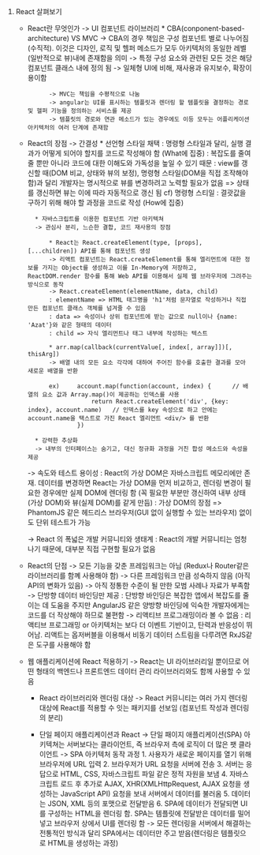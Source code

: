 1. React 살펴보기
    * React란 무엇인가
        -> UI 컴포넌트 라이브러리
            *   CBA(conponent-based-architecture) VS MVC
                -> CBA의 경우 책임은 구성 컴포넌트 별로 나누어짐(수직적). 이것은 디자인, 로직 및 헬퍼 메소드가 모두 아키텍처의 동일한 레벨(일반적으로 뷰)내에 존재함을 의미
                -> 특정 구성 요소와 관련된 모든 것은 해당 컴포넌트 클래스 내에 정의 됨
                -> 일체형 UI에 비해, 재사용과 유지보수, 확장이 용이함

                -> MVC는 책임을 수평적으로 나눔
                -> angular는 UI를 표시하는 템플릿과 렌더링 할 템플릿을 결정하는 경로 및 헬퍼 기능을 정의하는 서비스를 제공
                -> 템플릿의 경로와 연관 메소드가 있는 경우에도 이등 모두는 어플리케이션 아키텍처의 여러 단계에 존재함
            
    * React의 장점
        -> 간결성
            * 선언형 스타일 채택
            : 명령형 스타일과 달리, 실행 결과가 어떻게 되어야 할지를 코드로 작성해야 함 (What에 집중)
            : 복잡도를 줄여줄 뿐만 아니라 코드에 대한 이해도와 가독성을 높일 수 있기 때문
            : view를 갱신할 때(DOM 비교, 상태와 뷰의 보정), 명령형 스타일(DOM을 직접 조작해야 함)과 달리 개발자는 명시적으로 뷰를 변경하려고 노력할 필요가 없음 => 상태를 갱신하면 뷰는 이에 따라 자동적으로 갱신 됨
            cf) 명령형 스티일 : 결괏값을 구하기 위해 해야 할 과정을 코드로 작성 (How에 집중)

            * 자바스크립트를 이용한 컴포넌트 기반 아키텍쳐
            -> 관심사 분리, 느슨한 결합, 코드 재사용의 장점

                * React는 React.createElement(type, [props], [...children]) API를 통해 컴포넌트 생성
                -> 리액트 컴포넌트는 React.createElement를 통해 엘리먼트에 대한 정보를 가지는 Object를 생성하고 이를 In-Memory에 저장하고, ReactDOM.render 함수를 통해 Web API를 이용해서 실제 웹 브라우저에 그려주는 방식으로 동작
                -> React.createElement(elementName, data, child)
                : elementName => HTML 태그명을 'h1'처럼 문자열로 작성하거나 직접 만든 컴포넌트 클래스 객체를 넘겨줄 수 있음
                : data => 속성이나 상위 컴포넌트에 받는 값으로 null이나 {name: 'Azat'}와 같은 형태의 데이터
                : child => 자식 엘리먼트나 태그 내부에 작성하는 텍스트

                * arr.map(callback(currentValue[, index[, array]])[, thisArg])
                -> 배열 내의 모든 요소 각각에 대하여 주어진 함수를 호출한 결과를 모아 새로운 배열을 반환

                ex)     account.map(function(account, index) {      // 배열의 요소 값과 Array.map()이 제공하는 인덱스를 사용
                            return React.createElement('div', {key: index}, account.name)   // 인덱스를 key 속성으로 하고 안에는 account.name을 택스트로 가진 React 엘리먼트 <div/> 를 반환
                        })

            * 강력한 추상화
            -> 내부의 인터페이스는 숨기고, 대신 정규화 과정을 거친 합성 메소드와 속성을 제공


        -> 속도와 테스트 용이성
            : React의 가상 DOM은 자바스크립트 메모리에만 존재. 데이터를 변경하면 React는 가상 DOM을 먼저 비교하고, 렌더링 변경이 필요한 경우에만 실제 DOM에 렌더링 함 (꼭 필요한 부분만 갱신하여 내부 상태(가상 DOM)와 뷰(실제 DOM)를 같게 만듬)
            : 가상 DOM의 장점 => PhantomJS 같은 헤드리스 브라우저(GUI 없이 실행할 수 있는 브라우저) 없이도 단위 테스트가 가능

        -> React 의 폭넓은 개발 커뮤니티와 생태계
            : React의 개발 커뮤니티는 엄청나기 때문에, 대부분 직접 구현할 필요가 없음

    
    * React의 단점
        -> 모든 기능을 갖춘 프레임워크는 아님 (Redux나 Router같은 라이브러리를 함꼐 사용해야 함)
        -> 다른 프레임워크 만큼 성숙하지 않음 (아직 API의 변화가 있음)
        -> 아직 정통한 수준이 될 만한 모범 사례나 자료가 부족함
        -> 단방향 데이터 바인딩만 제공
            : 단방향 바인딩은 복잡한 앱에서 복잡도를 줄이는 데 도움을 주지만 AngularJS 같은 양방향 바인딩에 익숙한 개발자에게는 코드를 더 작상해야 하므로 불편함
        -> 리액티브 프로그래밍이라 볼 수 없음
            : 리액티브 프로그래밍 or 아키텍처는 보다 더 이벤트 기반이고, 탄력과 반응성이 뛰어남. 리액트는 옵저버블을 이용해서 비동기 데이터 스트림을 다루려면 RxJS같은 도구를 사용해야 함



    * 웹 애플리케이션에 React 적용하기 
        -> React는 UI 라이브러리일 뿐이므로 어떤 형태의 백엔드나 프론트엔드 데이터 관리 라이브러리와도 함께 사용할 수 있음
        * React 라이브러리와 렌더링 대상 
            -> React 커뮤니티는 여러 가지 렌더링 대상에 React를 적용할 수 잇는 패키지를 선보임 (컴포넌트 작성과 렌더링의 분리)
            
        * 단일 페이지 애플리케이션과 React
            -> 단일 패이지 애플리케이션(SPA) 아키텍쳐는 서버보다는 클라이언트, 즉 브라우저 측에 로직이 더 많은 팻 클라이언트
            -> SPA 아키텍처 동작 과정
                1. 사용자가 새로운 페이지를 열기 위해 브라우저에 URL 입력
                2. 브라우저가 URL 요청을 서버에 전송
                3. 서버는 응답으로 HTML, CSS, 자바스크립트 파일 같은 정적 자원을 보냄
                4. 자바스크립트 로드 후 추가로 AJAX, XHR(XMLHttpRequest, AJAX 요청을 생성하는 JavaScript API) 요청을 보내 서버에서 데이터를 불러옴
                5. 데이터는 JSON, XML 등의 포맷으로 전달받음
                6. SPA에 데이터가 전달되면 UI를 구성하는 HTML을 렌더링 함. SPA는 템플릿에 전달받은 데이터를 밀어넣고 브라우저 상에서 UI를 렌더링 함
            -> 모든 렌더링을 서버에서 해결하는 전통적인 방식과 달리 SPA에서는 데이터만 주고 받음(렌더링은 템플릿으로 HTML을 생성하는 과정)

 




